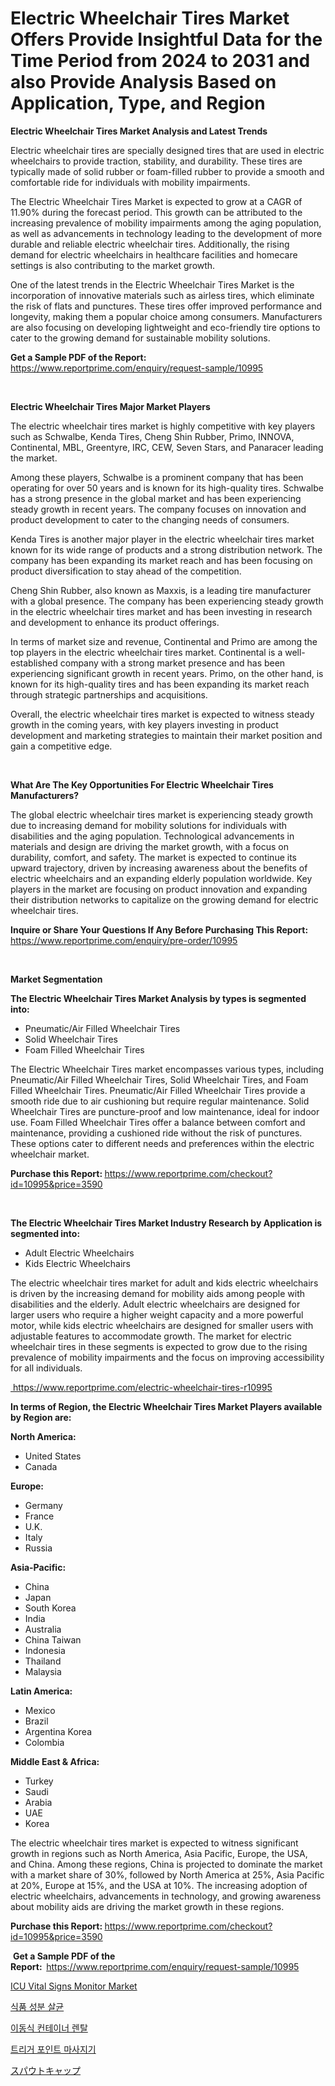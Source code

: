 <p><h1>Electric Wheelchair Tires Market Offers Provide Insightful Data for the Time Period from 2024 to 2031 and also Provide Analysis Based on Application, Type, and Region</h1></p><p><strong>Electric Wheelchair Tires Market Analysis and Latest Trends</strong></p>
<p><p>Electric wheelchair tires are specially designed tires that are used in electric wheelchairs to provide traction, stability, and durability. These tires are typically made of solid rubber or foam-filled rubber to provide a smooth and comfortable ride for individuals with mobility impairments.</p><p>The Electric Wheelchair Tires Market is expected to grow at a CAGR of 11.90% during the forecast period. This growth can be attributed to the increasing prevalence of mobility impairments among the aging population, as well as advancements in technology leading to the development of more durable and reliable electric wheelchair tires. Additionally, the rising demand for electric wheelchairs in healthcare facilities and homecare settings is also contributing to the market growth.</p><p>One of the latest trends in the Electric Wheelchair Tires Market is the incorporation of innovative materials such as airless tires, which eliminate the risk of flats and punctures. These tires offer improved performance and longevity, making them a popular choice among consumers. Manufacturers are also focusing on developing lightweight and eco-friendly tire options to cater to the growing demand for sustainable mobility solutions.</p></p>
<p><strong>Get a Sample PDF of the Report:&nbsp;</strong> <a href="https://www.reportprime.com/enquiry/request-sample/10995">https://www.reportprime.com/enquiry/request-sample/10995</a></p>
<p>&nbsp;</p>
<p><strong>Electric Wheelchair Tires Major Market Players</strong></p>
<p><p>The electric wheelchair tires market is highly competitive with key players such as Schwalbe, Kenda Tires, Cheng Shin Rubber, Primo, INNOVA, Continental, MBL, Greentyre, IRC, CEW, Seven Stars, and Panaracer leading the market. </p><p>Among these players, Schwalbe is a prominent company that has been operating for over 50 years and is known for its high-quality tires. Schwalbe has a strong presence in the global market and has been experiencing steady growth in recent years. The company focuses on innovation and product development to cater to the changing needs of consumers.</p><p>Kenda Tires is another major player in the electric wheelchair tires market known for its wide range of products and a strong distribution network. The company has been expanding its market reach and has been focusing on product diversification to stay ahead of the competition.</p><p>Cheng Shin Rubber, also known as Maxxis, is a leading tire manufacturer with a global presence. The company has been experiencing steady growth in the electric wheelchair tires market and has been investing in research and development to enhance its product offerings.</p><p>In terms of market size and revenue, Continental and Primo are among the top players in the electric wheelchair tires market. Continental is a well-established company with a strong market presence and has been experiencing significant growth in recent years. Primo, on the other hand, is known for its high-quality tires and has been expanding its market reach through strategic partnerships and acquisitions.</p><p>Overall, the electric wheelchair tires market is expected to witness steady growth in the coming years, with key players investing in product development and marketing strategies to maintain their market position and gain a competitive edge.</p></p>
<p>&nbsp;</p>
<p><strong>What Are The Key Opportunities For Electric Wheelchair Tires Manufacturers?</strong></p>
<p><p>The global electric wheelchair tires market is experiencing steady growth due to increasing demand for mobility solutions for individuals with disabilities and the aging population. Technological advancements in materials and design are driving the market growth, with a focus on durability, comfort, and safety. The market is expected to continue its upward trajectory, driven by increasing awareness about the benefits of electric wheelchairs and an expanding elderly population worldwide. Key players in the market are focusing on product innovation and expanding their distribution networks to capitalize on the growing demand for electric wheelchair tires.</p></p>
<p><strong>Inquire or Share Your Questions If Any Before Purchasing This Report:</strong> <a href="https://www.reportprime.com/enquiry/pre-order/10995">https://www.reportprime.com/enquiry/pre-order/10995</a></p>
<p>&nbsp;</p>
<p><strong>Market Segmentation</strong></p>
<p><strong>The Electric Wheelchair Tires Market Analysis by types is segmented into:</strong></p>
<p><ul><li>Pneumatic/Air Filled Wheelchair Tires</li><li>Solid Wheelchair Tires</li><li>Foam Filled Wheelchair Tires</li></ul></p>
<p><p>The Electric Wheelchair Tires market encompasses various types, including Pneumatic/Air Filled Wheelchair Tires, Solid Wheelchair Tires, and Foam Filled Wheelchair Tires. Pneumatic/Air Filled Wheelchair Tires provide a smooth ride due to air cushioning but require regular maintenance. Solid Wheelchair Tires are puncture-proof and low maintenance, ideal for indoor use. Foam Filled Wheelchair Tires offer a balance between comfort and maintenance, providing a cushioned ride without the risk of punctures. These options cater to different needs and preferences within the electric wheelchair market.</p></p>
<p><strong>Purchase this Report:&nbsp;</strong><a href="https://www.reportprime.com/checkout?id=10995&price=3590">https://www.reportprime.com/checkout?id=10995&price=3590</a></p>
<p>&nbsp;</p>
<p><strong>The Electric Wheelchair Tires Market Industry Research by Application is segmented into:</strong></p>
<p><ul><li>Adult Electric Wheelchairs</li><li>Kids Electric Wheelchairs</li></ul></p>
<p><p>The electric wheelchair tires market for adult and kids electric wheelchairs is driven by the increasing demand for mobility aids among people with disabilities and the elderly. Adult electric wheelchairs are designed for larger users who require a higher weight capacity and a more powerful motor, while kids electric wheelchairs are designed for smaller users with adjustable features to accommodate growth. The market for electric wheelchair tires in these segments is expected to grow due to the rising prevalence of mobility impairments and the focus on improving accessibility for all individuals.</p></p>
<p><a href="https://www.reportprime.com/electric-wheelchair-tires-r10995">&nbsp;https://www.reportprime.com/electric-wheelchair-tires-r10995</a></p>
<p><strong>In terms of Region, the Electric Wheelchair Tires Market Players available by Region are:</strong></p>
<p>
    <p> <strong> North America: </strong>
        <ul>
            <li>United States</li>
            <li>Canada</li>
        </ul>
        </p> 
    <p> <strong> Europe: </strong>
        <ul>
            <li>Germany</li>
            <li>France</li>
            <li>U.K.</li>
            <li>Italy</li>
            <li>Russia</li>
        </ul>
        </p> 
    <p> <strong> Asia-Pacific: </strong>
        <ul>
            <li>China</li>
            <li>Japan</li>
            <li>South Korea</li>
            <li>India</li>
            <li>Australia</li>
            <li>China Taiwan</li>
            <li>Indonesia</li>
            <li>Thailand</li>
            <li>Malaysia</li>
        </ul>
        </p> 
    <p> <strong> Latin America: </strong>
        <ul>
            <li>Mexico</li>
            <li>Brazil</li>
            <li>Argentina Korea</li>
            <li>Colombia</li>
        </ul>
        </p> 
    <p> <strong> Middle East & Africa: </strong>
        <ul>
            <li>Turkey</li>
            <li>Saudi</li>
            <li>Arabia</li>
            <li>UAE</li>
            <li>Korea</li>
        </ul>
    </p>
    </p>
<p><p>The electric wheelchair tires market is expected to witness significant growth in regions such as North America, Asia Pacific, Europe, the USA, and China. Among these regions, China is projected to dominate the market with a market share of 30%, followed by North America at 25%, Asia Pacific at 20%, Europe at 15%, and the USA at 10%. The increasing adoption of electric wheelchairs, advancements in technology, and growing awareness about mobility aids are driving the market growth in these regions.</p></p>
<p><strong>Purchase this Report: </strong><a href="https://www.reportprime.com/checkout?id=10995&price=3590">https://www.reportprime.com/checkout?id=10995&price=3590</a></p>
<p>&nbsp;<strong>Get a Sample PDF of the Report:&nbsp;&nbsp;</strong><a href="https://www.reportprime.com/enquiry/request-sample/10995">https://www.reportprime.com/enquiry/request-sample/10995</a></p>
<p><strong></strong></p>
<p><p><a href="https://github.com/Whitneyboyettebo9kiw7yr13/Market-Research-Report-List-2/blob/main/icu-vital-signs-monitor-market.md">ICU Vital Signs Monitor Market</a></p><p><a href="https://github.com/Elenrrera7685/Market-Research-Report-List-1/blob/main/954326222260.md">식품 성분 살균</a></p><p><a href="https://medium.com/@emmamoy1/%EC%9D%B4%EC%82%AC%EC%9A%A9-%EC%BB%A8%ED%85%8C%EC%9D%B4%EB%84%88-%EB%A0%8C%ED%83%88-%EC%8B%9C%EC%9E%A5-%EA%B7%9C%EB%AA%A8-%EB%B0%8F-%EC%8B%9C%EC%9E%A5-%EB%8F%99%ED%96%A5-%EC%99%84%EB%B2%BD%ED%95%9C-%EC%82%B0%EC%97%85-%EA%B0%9C%EC%9A%94-2024%EB%85%84%EB%B6%80%ED%84%B0-2031%EB%85%84%EA%B9%8C%EC%A7%80-def4664f433f">이동식 컨테이너 렌탈</a></p><p><a href="https://medium.com/@bobbyreitenberg879562023/%ED%8A%B8%EB%A6%AC%EA%B1%B0%ED%8F%AC%EC%9D%B8%ED%8A%B8-%EB%A7%88%EC%82%AC%EC%A7%80%EA%B8%B0-%EC%8B%9C%EC%9E%A5-%EA%B7%9C%EB%AA%A8-%EB%B0%8F-%EC%8B%9C%EC%9E%A5-%EB%8F%99%ED%96%A5-%EC%82%B0%EC%97%85-%EC%A0%84%EB%B0%98%EC%A0%81%EC%9D%B8-%EA%B0%9C%EC%9A%94-2024%EB%85%84%EB%B6%80%ED%84%B0-2031%EB%85%84-0d7402104358">트리거 포인트 마사지기</a></p><p><a href="https://github.com/ReyesKohler20231/Market-Research-Report-List-1/blob/main/916781024307.md">スパウトキャップ</a></p></p>
